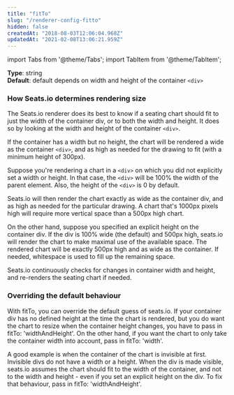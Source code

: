 ```yaml
---
title: "fitTo"
slug: "/renderer-config-fitto"
hidden: false
createdAt: "2018-08-03T12:06:04.968Z"
updatedAt: "2021-02-08T13:06:21.959Z"
---
```


import Tabs from '@theme/Tabs';
import TabItem from '@theme/TabItem';

**Type**: string  
**Default**: default depends on width and height of the container `<div>`  


### How Seats.io determines rendering size
The Seats.io renderer does its best to know if a seating chart should fit to just the width of the container div, or to both the width and height. It does so by looking at the width and height of the container `<div>`. 
 
If the container has a width but no height, the chart will be rendered a wide as the container `<div>`, and as high as needed for the drawing to fit (with a minimum height of 300px). 

Suppose you're rendering a chart in a `<div>` on which you did not explicitly set a width or height. In that case, the `<div>` will be 100% the width of the parent element. Also, the height of the `<div>` is 0 by default. 

Seats.io will then render the chart exactly as wide as the container div, and as high as needed for the particular drawing. A chart that's 1000px pixels high will require more vertical space than a 500px high chart.

On the other hand, suppose you specified an explicit height on the container div. If the div is 100% wide (the default) and 500px high, seats.io will render the chart to make maximal use of the available space. The rendered chart will be exactly 500px high and as wide as the container. If needed, whitespace is used to fill up the remaining space.

Seats.io continuously checks for changes in container width and height, and re-renders the seating chart if needed.

### Overriding the default behaviour

With fitTo, you can override the default guess of seats.io. If your container div has no defined height at the time the chart is rendered, but you do want the chart to resize when the container height changes, you have to pass in fitTo: 'widthAndHeight'. On the other hand, if you want the chart to only take the container width into account, pass in fitTo: 'width'.

A good example is when the container of the chart is invisible at first. Invisible divs do not have a width or a height. When the div is made visible, seats.io assumes the chart should fit to the width of the container, and not to the width and height - even if you set an explicit height on the div. To fix that behaviour, pass in fitTo: 'widthAndHeight'.
